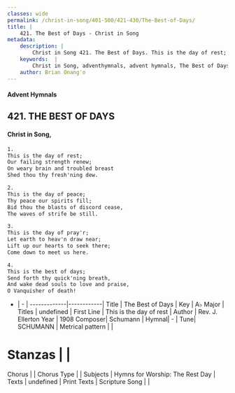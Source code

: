 ```yaml
---
classes: wide
permalink: /christ-in-song/401-500/421-430/The-Best-of-Days/
title: |
    421. The Best of Days - Christ in Song
metadata:
    description: |
        Christ in Song 421. The Best of Days. This is the day of rest; Our failing strength renew; On weary brain and troubled breast Shed thou thy fresh'ning dew.
    keywords:  |
        Christ in Song, adventhymnals, advent hymnals, The Best of Days, This is the day of rest. 
    author: Brian Onang'o
---
```


#### Advent Hymnals
## 421. THE BEST OF DAYS
####  Christ in Song,

```txt
1.
This is the day of rest;
Our failing strength renew;
On weary brain and troubled breast
Shed thou thy fresh'ning dew.

2.
This is the day of peace;
Thy peace our spirits fill;
Bid thou the blasts of discord cease,
The waves of strife be still.

3.
This is the day of pray'r;
Let earth to heav'n draw near;
Lift up our hearts to seek there;
Come down to meet us here.

4.
This is the best of days;
Send forth thy quick'ning breath,
And wake dead souls to love and praise,
O Vanquisher of death!

```

- |   -  |
-------------|------------|
Title | The Best of Days |
Key | A♭ Major |
Titles | undefined |
First Line | This is the day of rest |
Author | Rev. J. Ellerton
Year | 1908
Composer| Schumann |
Hymnal|  - |
Tune| SCHUMANN |
Metrical pattern | |
# Stanzas |  |
Chorus |  |
Chorus Type |  |
Subjects | Hymns for Worship: The Rest Day |
Texts | undefined |
Print Texts | 
Scripture Song |  |
    
